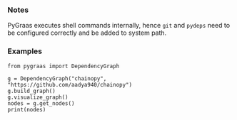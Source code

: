 ### Notes
PyGraas executes shell commands internally, hence `git` and `pydeps` need to 
be configured correctly and be added to system path.

### Examples

```
from pygraas import DependencyGraph

g = DependencyGraph("chainopy", "https://github.com/aadya940/chainopy")
g.build_graph()
g.visualize_graph()
nodes = g.get_nodes()
print(nodes)
```

